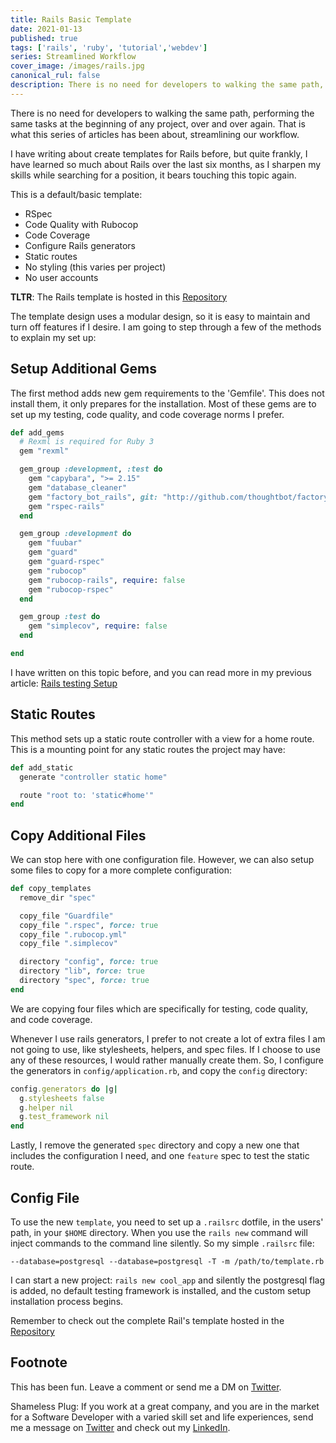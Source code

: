 ```yaml
---
title: Rails Basic Template
date: 2021-01-13
published: true 
tags: ['rails', 'ruby', 'tutorial','webdev']
series: Streamlined Workflow
cover_image: /images/rails.jpg
canonical_rul: false 
description: There is no need for developers to walking the same path, performing the same tasks at the beginning of any project, over and over again. That is what this series of articles has been about, streamlining our workflow.
---
```

There is no need for developers to walking the same path, performing the same tasks at the beginning of any project, over and over again. That is what this series of articles has been about, streamlining our workflow. 

I have writing about create templates for Rails before, but quite frankly, I have learned so much about Rails over the last six months, as I sharpen my skills while searching for a position, it bears touching this topic again. 

This is a default/basic template:
- RSpec
- Code Quality with Rubocop
- Code Coverage
- Configure Rails generators
- Static routes 
- No styling (this varies per project)
- No user accounts

**TLTR**: The Rails template is hosted in this [Repository](https://github.com/eclectic-coding/rails_default_template.git)

The template design uses a modular design, so it is easy to maintain and turn off features if I desire. I am going to step through a few of the methods to explain my set up:

## Setup Additional Gems
The first method adds new gem requirements to the 'Gemfile'. This does not install them, it only prepares for the installation. Most of these gems are to set up my testing, code quality, and code coverage norms I prefer. 

```ruby
def add_gems
  # Rexml is required for Ruby 3
  gem "rexml" 

  gem_group :development, :test do
    gem "capybara", ">= 2.15"
    gem "database_cleaner"
    gem "factory_bot_rails", git: "http://github.com/thoughtbot/factory_bot_rails"
    gem "rspec-rails"
  end

  gem_group :development do
    gem "fuubar"
    gem "guard"
    gem "guard-rspec"
    gem "rubocop"
    gem "rubocop-rails", require: false
    gem "rubocop-rspec"
  end

  gem_group :test do
    gem "simplecov", require: false
  end

end
```

I have written on this topic before, and you can read more in my previous article: [Rails testing Setup](/rails-testing-setup)

## Static Routes
This method sets up a static route controller with a view for a home route. This is a mounting point for any static routes the project may have:
```ruby 
def add_static
  generate "controller static home"

  route "root to: 'static#home'"
end
```

## Copy Additional Files
We can stop here with one configuration file. However, we can also setup some files to copy for a more complete configuration:

```ruby
def copy_templates
  remove_dir "spec"

  copy_file "Guardfile"
  copy_file ".rspec", force: true
  copy_file ".rubocop.yml"
  copy_file ".simplecov"

  directory "config", force: true
  directory "lib", force: true
  directory "spec", force: true
end
```
We are copying four files which are specifically for testing, code quality, and code coverage. 

Whenever I use rails generators, I prefer to not create a lot of extra files I am not going to use, like stylesheets, helpers, and spec files. If I choose to use any of these resources, I would rather manually create them. So, I configure the generators in `config/application.rb`, and copy the `config` directory:
```ruby
config.generators do |g|
  g.stylesheets false
  g.helper nil
  g.test_framework nil
end
```
Lastly, I remove the generated `spec` directory and copy a new one that includes the configuration I need, and one `feature` spec to test the static route. 

## Config File
To use the new `template`, you need to set up a `.railsrc` dotfile, in the users' path, in your `$HOME` directory. When you use the `rails new` command will inject commands to the command line silently. So my simple `.railsrc` file:
```
--database=postgresql --database=postgresql -T -m /path/to/template.rb
```
I can start a new project: `rails new cool_app` and silently the postgresql flag is added, no default testing framework is installed, and the custom setup installation process begins.

Remember to check out the complete Rail's template hosted in the [Repository](https://github.com/eclectic-coding/rails_default_template.git)

## Footnote
This has been fun. Leave a comment or send me a DM on [Twitter](http://twitter.com/EclecticCoding).

Shameless Plug: If you work at a great company, and you are in the market for a Software Developer with a varied skill set and life experiences, send me a message on [Twitter](http://twitter.com/EclecticCoding) and check out my [LinkedIn](http://www.linkedin.com/in/dev-chuck-smith).

